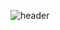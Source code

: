 ![header](https://capsule-render.vercel.app/api?type=waving&color=auto&section=header&text=capsule%20render)
